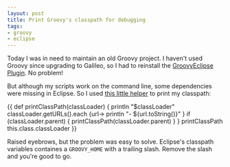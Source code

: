 ```yaml
---
layout: post
title: Print Groovy's classpath for debugging
tags:
- groovy
- eclipse
---
```


Today I was in need to maintain an old Groovy project. I haven't used Groovy since upgrading to Galileo, so I had to reinstall the [GroovyEclipse Plugin](http://groovy.codehaus.org/Eclipse+Plugin). No problem!

But although my scripts work on the command line, some dependencies were missing in Eclipse. So I used [this little helper](http://paste.lisp.org/display/58599) to print my classpath:

{{
def printClassPath(classLoader) {
  println "$classLoader"
  classLoader.getURLs().each {url->
     println "- ${url.toString()}"
  }
  if (classLoader.parent) {
     printClassPath(classLoader.parent)
  }
}
printClassPath this.class.classLoader
}}

Raised eyebrows, but the problem was easy to solve. Eclipse's classpath variables containes a `GROOVY_HOME` with a trailing slash. Remove the slash and you're good to go.

